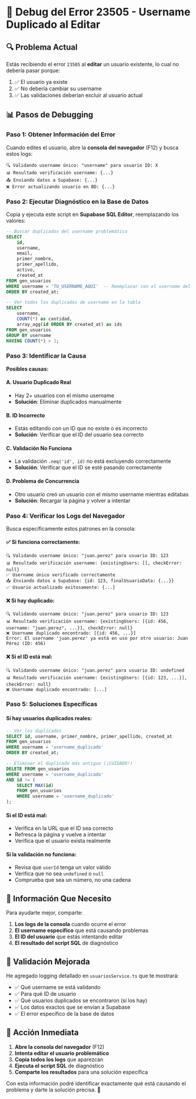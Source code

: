 # 🐛 Debug del Error 23505 - Username Duplicado al Editar

## 🔍 Problema Actual

Estás recibiendo el error `23505` al **editar** un usuario existente, lo cual no debería pasar porque:
1. ✅ El usuario ya existe
2. ✅ No debería cambiar su username
3. ✅ Las validaciones deberían excluir al usuario actual

## 📊 Pasos de Debugging

### Paso 1: Obtener Información del Error

Cuando edites el usuario, abre la **consola del navegador** (F12) y busca estos logs:

```
🔍 Validando username único: "username" para usuario ID: X
📊 Resultado verificación username: {...}
📤 Enviando datos a Supabase: {...}
❌ Error actualizando usuario en BD: {...}
```

### Paso 2: Ejecutar Diagnóstico en la Base de Datos

Copia y ejecuta este script en **Supabase SQL Editor**, reemplazando los valores:

```sql
-- Buscar duplicados del username problemático
SELECT 
    id,
    username,
    email,
    primer_nombre,
    primer_apellido,
    activo,
    created_at
FROM gen_usuarios
WHERE username = 'TU_USERNAME_AQUI'  -- Reemplazar con el username del error
ORDER BY created_at;

-- Ver todos los duplicados de username en la tabla
SELECT 
    username,
    COUNT(*) as cantidad,
    array_agg(id ORDER BY created_at) as ids
FROM gen_usuarios
GROUP BY username
HAVING COUNT(*) > 1;
```

### Paso 3: Identificar la Causa

**Posibles causas:**

#### A. **Usuario Duplicado Real**
- Hay 2+ usuarios con el mismo username
- **Solución**: Eliminar duplicados manualmente

#### B. **ID Incorrecto**
- Estás editando con un ID que no existe o es incorrecto
- **Solución**: Verificar que el ID del usuario sea correcto

#### C. **Validación No Funciona**
- La validación `.neq('id', id)` no está excluyendo correctamente
- **Solución**: Verificar que el ID se esté pasando correctamente

#### D. **Problema de Concurrencia**
- Otro usuario creó un usuario con el mismo username mientras editabas
- **Solución**: Recargar la página y volver a intentar

### Paso 4: Verificar los Logs del Navegador

Busca específicamente estos patrones en la consola:

#### ✅ **Si funciona correctamente:**
```
🔍 Validando username único: "juan.perez" para usuario ID: 123
📊 Resultado verificación username: {existingUsers: [], checkError: null}
✅ Username único verificado correctamente
📤 Enviando datos a Supabase: {id: 123, finalUsuarioData: {...}}
✅ Usuario actualizado exitosamente: {...}
```

#### ❌ **Si hay duplicado:**
```
🔍 Validando username único: "juan.perez" para usuario ID: 123
📊 Resultado verificación username: {existingUsers: [{id: 456, username: "juan.perez", ...}], checkError: null}
❌ Username duplicado encontrado: [{id: 456, ...}]
Error: El username 'juan.perez' ya está en uso por otro usuario: Juan Pérez (ID: 456)
```

#### ❌ **Si el ID está mal:**
```
🔍 Validando username único: "juan.perez" para usuario ID: undefined
📊 Resultado verificación username: {existingUsers: [{id: 123, ...}], checkError: null}
❌ Username duplicado encontrado: [...]
```

### Paso 5: Soluciones Específicas

#### **Si hay usuarios duplicados reales:**

```sql
-- Ver los duplicados
SELECT id, username, primer_nombre, primer_apellido, created_at
FROM gen_usuarios
WHERE username = 'username_duplicado'
ORDER BY created_at;

-- Eliminar el duplicado más antiguo (¡CUIDADO!)
DELETE FROM gen_usuarios 
WHERE username = 'username_duplicado' 
AND id != (
    SELECT MAX(id) 
    FROM gen_usuarios 
    WHERE username = 'username_duplicado'
);
```

#### **Si el ID está mal:**
- Verifica en la URL que el ID sea correcto
- Refresca la página y vuelve a intentar
- Verifica que el usuario exista realmente

#### **Si la validación no funciona:**
- Revisa que `userId` tenga un valor válido
- Verifica que no sea `undefined` o `null`
- Comprueba que sea un número, no una cadena

## 🎯 Información Que Necesito

Para ayudarte mejor, comparte:

1. **Los logs de la consola** cuando ocurre el error
2. **El username específico** que está causando problemas  
3. **El ID del usuario** que estás intentando editar
4. **El resultado del script SQL** de diagnóstico

## 🔧 Validación Mejorada

He agregado logging detallado en `usuariosService.ts` que te mostrará:

- ✅ Qué username se está validando
- ✅ Para qué ID de usuario
- ✅ Qué usuarios duplicados se encontraron (si los hay)
- ✅ Los datos exactos que se envían a Supabase
- ✅ El error específico de la base de datos

## 🚨 Acción Inmediata

1. **Abre la consola del navegador** (F12)
2. **Intenta editar el usuario problemático**
3. **Copia todos los logs** que aparezcan
4. **Ejecuta el script SQL** de diagnóstico
5. **Comparte los resultados** para una solución específica

Con esta información podré identificar exactamente qué está causando el problema y darte la solución precisa. 🎯
